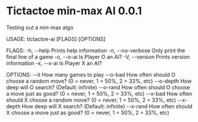 # Tictactoe min-max AI 0.0.1
Testing out a min-max algo

USAGE:
    tictactoe-ai [FLAGS] [OPTIONS]

FLAGS:
    -h, --help          Prints help information
    -n, --no-verbose    Only print the final line of a game
    -o, --o-ai          Is Player O an AI?
    -V, --version       Prints version information
    -x, --x-ai          Is Player X an AI?

OPTIONS:
        --it <iterations>      How many games to play
        --o-bad <o-bad>        How often should O choose a random move? (0 = never, 1 = 50%, 2 = 33%, etc)
        --o-depth <o-depth>    How deep will O search? (Default: infinite)
        --o-rand <o-rand>      How often should O choose a move just as good? (0 = never, 1 = 50%, 2 = 33%, etc)
        --x-bad <x-bad>        How often should X choose a random move? (0 = never, 1 = 50%, 2 = 33%, etc)
        --x-depth <x-depth>    How deep will X search? (Default: infinite)
        --x-rand <x-rand>      How often should X choose a move just as good? (0 = never, 1 = 50%, 2 = 33%, etc)

